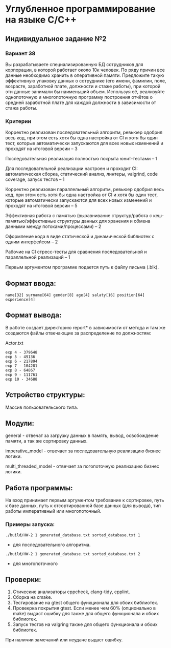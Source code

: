 #  Углубленное программирование на языке С/С++

## Индивидуальное задание №2
### Вариант 38
Вы разрабатываете специализированную БД сотрудников для корпорации, в которой работает около 10к человек. 
По ряду причин все данные необходимо хранить в оперативной памяти. Предложите такую эффективную упаковку 
данных о сотруднике (его имени, фамилии, поле, возрасте, заработной плате, должности и стаже работы), 
при которой эти данные занимали бы наименьший объем. Используя её, реализуйте однопоточную и многопоточную 
программу построения отчётов о средней заработной плате для каждой должности в зависимости от стажа работы.
### Критерии
Корректно реализован последовательный алгоритм, ревьюер одобрил весь код, при этом есть хотя бы одна настройка 
от CI и хотя бы один тест, которые автоматически запускаются для всех новых изменений и проходят на итоговой версии –  3

Последовательная реализация полностью покрыта юнит-тестами –  1

Для последовательной реализации настроен и проходит CI: автоматическая сборка, статический анализ,
линтеры, valgrind, code coverage, запуск тестов –  1

Корректно реализован параллельный алгоритм, ревьюер одобрил весь код, при этом есть хотя бы одна
настройка от CI и хотя бы один тест, которые автоматически запускаются для всех новых изменений и 
проходят на итоговой версии –  5

Эффективная работа с памятью (выравнивание структур/работа с кеш-памятью/эффективные структуры
данных для хранения и обмена данными между потоками/процессами) –  2

Оформление кода в виде статической и динамической библиотек с одним интерфейсом –  2

Рабочие на CI стресс-тесты для сравнения последовательной и параллельной реализаций –  1

Первым аргументом программе подается путь к файлу письма (.blk).

## Формат ввода:

`name[32] surname[64] gender[8] age[4] salaty[16] position[64] experience[4]`

## Формат вывода:

В работе создает директорию report* в зависимости
от метода и там же создаются файлы отвечающие за распределение по должностям:

Actor.txt
```
exp 4 - 379648
exp 5 - 49136
exp 6 - 217894
exp 7 - 104281
exp 8 - 64867
exp 9 - 111761
exp 10 - 34688
```

## Устройство структуры:

Массив пользовательского типа.

## Модули:

general - отвечат за загрузку данных в память, вывод, освобождение памяти, а так же сортировку данных.

imperative_model - отвечает за последовательную реализацию бизнес логики.

multi_threaded_model - отвечает за погопоточную реализацию бизнес логики.

## Работа программы:

На вход принимает первым аргументом требование к сортировке, путь к базе
данных, путь к отсортированной базе данных (для вывода), тип работы 
императивный или многопоточный.

### Примеры запуска:
```
./build/HW-2 1 generated_database.txt sorted_database.txt 1
```
- для последовательного алгоритма.

```
./build/HW-2 1 generated_database.txt sorted_database.txt 2
```
- для многопоточного

## Проверки:
1. Стические анализаторы cppcheck, clang-tidy, cpplint.
2. Сборка на cmake.
3. Тестирование на gtest общего функционала для обоих библиотек.
4. Провекрка покрытия gtest. Если менее чем 60% (опционально в make) выдаст ошибку для также для общего функционала и обоих библиотек.
5. Запуск тестов на valgring также для общего функционала и обоих библиотек.

При наличии замечаний или неудаче выдаст ошибку.